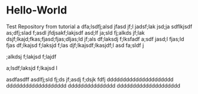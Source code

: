 # Hello-World
Test Repository from tutorial
a dfa;lsdfj;alsd jfasd jf;l jadsf;lak jsd;ja sdflkjsdf as;dfj;slad f;asdl jfdjsakf;lakjsdf asd;lf ja;sld fj;alkds jf;lak dsjf;lkajd;fkas;fjasd;fjas;dljas;ld jf;als df;laksdj f;lksfadf a;sdf jasd;l fjas;ld fjas df;lkajsd f;laksjd f;las djf;lkajsdf;lkasjdf;l asd fa;sldf j

;alkdsj f;lakjsd f;lajdf


a;lsdf;laksjd f;lkajsd l


asdfasdff asdlfj;sld fj;ds jf;asdj f;dsjk fdfj ddddddddddddddddddddd 
ddddddddddddddddddd
ddddddddddddddd
dddddddddddddddddddd
